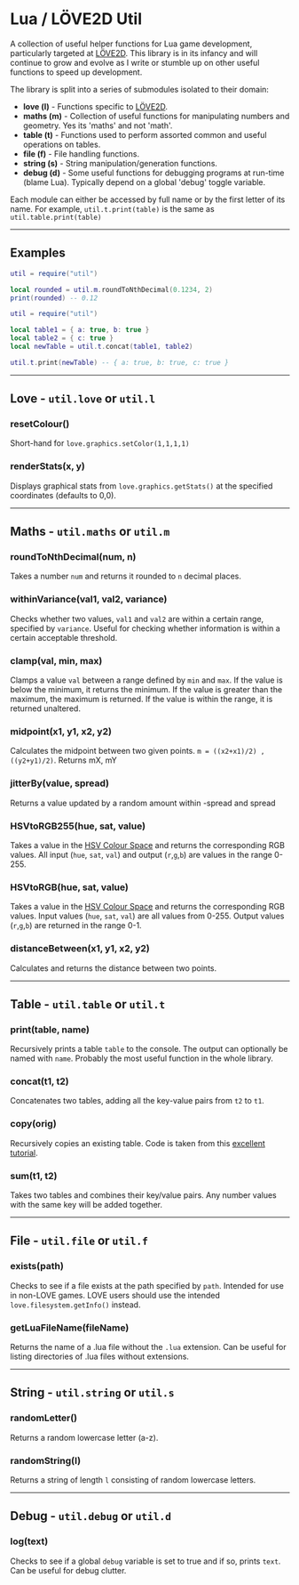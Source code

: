 # Lua / LÖVE2D Util

A collection of useful helper functions for Lua game development, particularly targeted at [LÖVE2D](https://love2d.org/). This library is in its infancy and will continue to grow and evolve as I write or stumble up on other useful functions to speed up development.

The library is split into a series of submodules isolated to their domain:

* **love (l)** - Functions specific to [LÖVE2D](https://love2d.org/).
* **maths (m)** - Collection of useful functions for manipulating numbers and geometry. Yes its 'maths' and not 'math'.
* **table (t)** - Functions used to perform assorted common and useful operations on tables.
* **file (f)** - File handling functions.
* **string (s)** - String manipulation/generation functions.
* **debug (d)** - Some useful functions for debugging programs at run-time (blame Lua). Typically depend on a global 'debug' toggle variable.

Each module can either be accessed by full name or by the first letter of its name.
For example, `util.t.print(table)` is the same as `util.table.print(table)`

------------------------------

## Examples

```lua
util = require("util")

local rounded = util.m.roundToNthDecimal(0.1234, 2)
print(rounded) -- 0.12
```

```lua
util = require("util")

local table1 = { a: true, b: true }
local table2 = { c: true }
local newTable = util.t.concat(table1, table2)

util.t.print(newTable) -- { a: true, b: true, c: true }
```

------------------------------

## **Love** - `util.love` or `util.l`

### resetColour()

Short-hand for `love.graphics.setColor(1,1,1,1)`

### renderStats(x, y)

Displays graphical stats from `love.graphics.getStats()` at the specified coordinates (defaults to 0,0).

------------------------------

## **Maths** - `util.maths` or `util.m`

### roundToNthDecimal(num, n)

Takes a number `num` and returns it rounded to `n` decimal places.

### withinVariance(val1, val2, variance)

Checks whether two values, `val1` and `val2` are within a certain range, specified by `variance`. Useful for checking whether information is within a certain acceptable threshold.

### clamp(val, min, max)

Clamps a value `val` between a range defined by `min` and `max`. If the value is below the minimum, it returns the minimum. If the value is greater than the maximum, the maximum is returned. If the value is within the range, it is returned unaltered.

### midpoint(x1, y1, x2, y2)

Calculates the midpoint between two given points. `m = ((x2+x1)/2) , ((y2+y1)/2)`. Returns mX, mY

### jitterBy(value, spread)

Returns a value updated by a random amount within -spread and spread

### HSVtoRGB255(hue, sat, value)

Takes a value in the [HSV Colour Space](https://en.wikipedia.org/wiki/HSL_and_HSV) and returns the corresponding RGB values. All input (`hue`, `sat`, `val`) and output (`r`,`g`,`b`) are values in the range 0-255.

### HSVtoRGB(hue, sat, value)

Takes a value in the [HSV Colour Space](https://en.wikipedia.org/wiki/HSL_and_HSV) and returns the corresponding RGB values. Input values (`hue`, `sat`, `val`) are all values from 0-255. Output values (`r`,`g`,`b`) are returned in the range 0-1.

### distanceBetween(x1, y1, x2, y2)

Calculates and returns the distance between two points.

------------------------------

## **Table** - `util.table` or `util.t`

### print(table, name)

Recursively prints a table `table` to the console. The output can optionally be named with `name`.
Probably the most useful function in the whole library.

### concat(t1, t2)

Concatenates two tables, adding all the key-value pairs from `t2` to `t1`.

### copy(orig)

Recursively copies an existing table. Code is taken from this [excellent tutorial](https://www.youtube.com/watch?v=dZ_X0r-49cw#t=9m30s).

### sum(t1, t2)

Takes two tables and combines their key/value pairs. Any number values with the same key will be added together.

------------------------------

## **File** - `util.file` or `util.f`

### exists(path)

Checks to see if a file exists at the path specified by `path`. Intended for use in non-LOVE games. LOVE users should use the intended `love.filesystem.getInfo()` instead.

### getLuaFileName(fileName)

Returns the name of a .lua file without the `.lua` extension. Can be useful for listing directories of .lua files without extensions.

------------------------------

## **String** - `util.string` or `util.s`

### randomLetter()

Returns a random lowercase letter (a-z).

### randomString(l)

Returns a string of length `l` consisting of random lowercase letters.

------------------------------

## **Debug** - `util.debug` or `util.d`

### log(text)

Checks to see if a global `debug` variable is set to true and if so, prints `text`. Can be useful for debug clutter.
